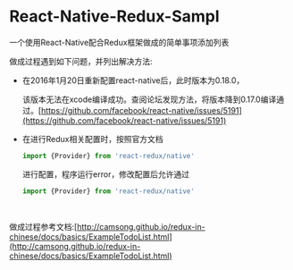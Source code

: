 # React-Native-Redux-Sampl

一个使用React-Native配合Redux框架做成的简单事项添加列表

做成过程遇到如下问题，并列出解决方法:

* 在2016年1月20日重新配置react-native后，此时版本为0.18.0，
  
  该版本无法在xcode编译成功。查阅论坛发现方法，将版本降到0.17.0编译通过。[https://github.com/facebook/react-native/issues/5191](https://github.com/facebook/react-native/issues/5191)
  
* 在进行Redux相关配置时，按照官方文档
  
  ``` javascript
  import {Provider} from 'react-redux/native'
  ```
  
  进行配置，程序运行error，修改配置后允许通过
  
  ``` javascript
  import {Provider} from 'react-redux/native'
  ```
  
  ​

做成过程参考文档:[http://camsong.github.io/redux-in-chinese/docs/basics/ExampleTodoList.html](http://camsong.github.io/redux-in-chinese/docs/basics/ExampleTodoList.html)


